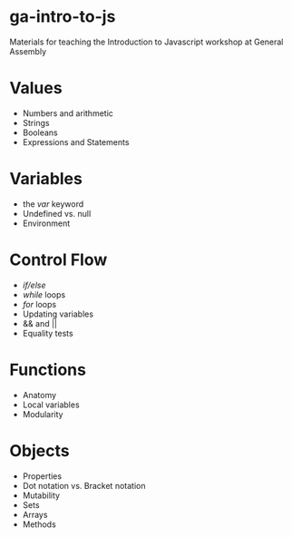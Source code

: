 ga-intro-to-js
==============

Materials for teaching the Introduction to Javascript workshop at General Assembly

# Values
- Numbers and arithmetic
- Strings
- Booleans
- Expressions and Statements

# Variables
- the *var* keyword
- Undefined vs. null
- Environment

# Control Flow
- *if/else*
- *while* loops
- *for* loops
- Updating variables
- && and ||
- Equality tests

# Functions
- Anatomy
- Local variables
- Modularity

# Objects
- Properties
- Dot notation vs. Bracket notation
- Mutability
- Sets
- Arrays
- Methods
